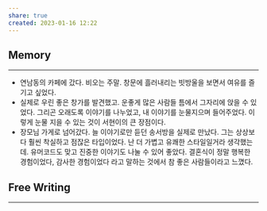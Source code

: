 ```yaml
---
share: true
created: 2023-01-16 12:22
---
```


## Memory
---
- 연남동의 카페에 갔다. 비오는 주말. 창문에 흘러내리는 빗방울을 보면서 여유를 즐기고 싶었다.
- 실제로 우린 좋은 창가를 발견했고. 운좋게 많은 사람들 틈에서 그자리에 앉을 수 있었다. 그리곤 오래도록 이야기를 나누었고, 내 이야기를 눈물지으며 들어주었다. 이렇게 눈물 지을 수 있는 것이 서현이의 큰 장점이다.
- 장모님 가게로 넘어갔다. 늘 이야기로만 듣던 송서방을 실제로 만났다. 그는 상상보다 훨씬 착실하고 점잖은 타입이었다. 난 더 가볍고 유쾌한 스타일일거라 생각했는데. 유머코드도 맞고 진중한 이야기도 나눌 수 있어 좋았다. 결혼식이 정말 행복한 경험이었다, 감사한 경험이었다 라고 말하는 것에서 참 좋은 사람들이라고 느꼈다.



## Free Writing
---